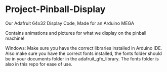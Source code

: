 # Project-Pinball-Display
Our Adafruit 64x32 Display Code, Made for an Arduino MEGA

Contains animations and pictures for what we display on the pinball machine!

Windows:
Make sure you have the correct libraries installed in Arduino IDE. Also make sure you have the correct fonts installed, the fonts folder should be in your documents folder in the adafruit_gfx_library. The fonts folder is also in this repo for ease of use.
